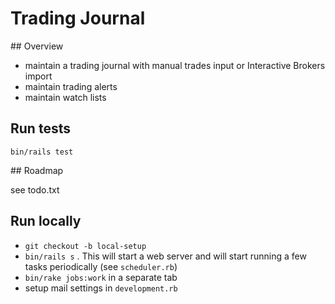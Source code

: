 # Trading Journal

## Overview

* maintain a trading journal with manual trades input or Interactive Brokers import
* maintain trading alerts
* maintain watch lists

## Run tests

`bin/rails test`

## Roadmap

see todo.txt

## Run locally

* `git checkout -b local-setup`
* `bin/rails s` . This will start a web server and will start running a few tasks periodically (see `scheduler.rb`)
* `bin/rake jobs:work` in a separate tab
* setup mail settings in `development.rb`